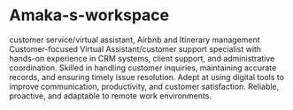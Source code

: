 # Amaka-s-workspace
customer service/virtual assistant, Airbnb and Itinerary management
Customer-focused Virtual Assistant/customer support specialist with hands-on experience in CRM systems, client support, and administrative coordination. Skilled in handling customer inquiries, maintaining accurate records, and ensuring timely issue resolution. Adept at using digital tools to improve communication, productivity, and customer satisfaction. Reliable, proactive, and adaptable to remote work environments.
